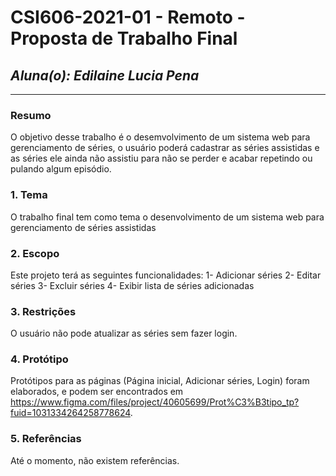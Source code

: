# **CSI606-2021-01 - Remoto - Proposta de Trabalho Final**
## *Aluna(o): Edilaine Lucia Pena*

--------------

<!-- Descrever um resumo sobre o trabalho. -->

### Resumo

  O objetivo desse trabalho é o desemvolvimento de um sistema web para gerenciamento de séries, o usuário poderá cadastrar as séries assistidas e as séries ele ainda não assistiu para não se perder e acabar repetindo ou pulando algum episódio.

<!-- Apresentar o tema. -->
### 1. Tema

  O trabalho final tem como tema o desenvolvimento de um sistema web para gerenciamento de séries assistidas

<!-- Descrever e limitar o escopo da aplicação. -->
### 2. Escopo

  Este projeto terá as seguintes funcionalidades:
    1- Adicionar séries 
    2- Editar séries
    3- Excluir séries
    4- Exibir lista de séries adicionadas

<!-- Apresentar restrições de funcionalidades e de escopo. -->
### 3. Restrições

  O usuário não pode atualizar as séries sem fazer login.

<!-- Construir alguns protótipos para a aplicação, disponibilizá-los no Github e descrever o que foi considerado. //-->
### 4. Protótipo

  Protótipos para as páginas (Página inicial, Adicionar séries, Login) foram elaborados, e podem ser encontrados em https://www.figma.com/files/project/40605699/Prot%C3%B3tipo_tp?fuid=1031334264258778624.

### 5. Referências

  Até o momento, não existem referências.
